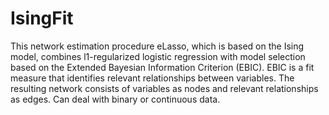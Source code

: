 IsingFit
==========

This network estimation procedure eLasso, which is based on the Ising model, combines l1-regularized logistic regression with model selection based on the Extended Bayesian Information Criterion (EBIC). EBIC is a fit measure that identifies relevant relationships between variables. The resulting network consists of variables as nodes and relevant relationships as edges. Can deal with binary or continuous data.
